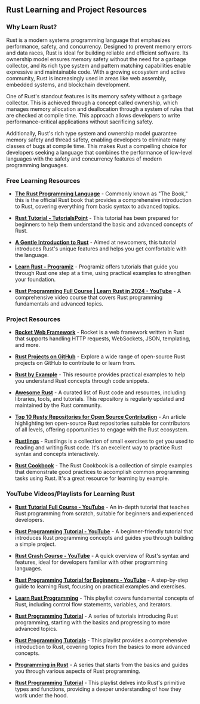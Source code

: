 ## Rust Learning and Project Resources

### Why Learn Rust?

Rust is a modern systems programming language that emphasizes performance, safety, and concurrency. Designed to prevent memory errors and data races, Rust is ideal for building reliable and efficient software. Its ownership model ensures memory safety without the need for a garbage collector, and its rich type system and pattern matching capabilities enable expressive and maintainable code. With a growing ecosystem and active community, Rust is increasingly used in areas like web assembly, embedded systems, and blockchain development. 

One of Rust's standout features is its memory safety without a garbage collector. This is achieved through a concept called ownership, which manages memory allocation and deallocation through a system of rules that are checked at compile time. This approach allows developers to write performance-critical applications without sacrificing safety. 

Additionally, Rust's rich type system and ownership model guarantee memory safety and thread safety, enabling developers to eliminate many classes of bugs at compile time. This makes Rust a compelling choice for developers seeking a language that combines the performance of low-level languages with the safety and concurrency features of modern programming languages.


### Free Learning Resources

- **[The Rust Programming Language](https://doc.rust-lang.org/book/)** - Commonly known as "The Book," this is the official Rust book that provides a comprehensive introduction to Rust, covering everything from basic syntax to advanced topics.

- **[Rust Tutorial - TutorialsPoint](https://www.tutorialspoint.com/rust/index.htm)** - This tutorial has been prepared for beginners to help them understand the basic and advanced concepts of Rust.

- **[A Gentle Introduction to Rust](https://stevedonovan.github.io/rust-gentle-intro/)** - Aimed at newcomers, this tutorial introduces Rust's unique features and helps you get comfortable with the language.

- **[Learn Rust - Programiz](https://www.programiz.com/rust)** - Programiz offers tutorials that guide you through Rust one step at a time, using practical examples to strengthen your foundation.

- **[Rust Programming Full Course | Learn Rust in 2024 - YouTube](https://www.youtube.com/watch?v=rQ_J9WH6CGk)** - A comprehensive video course that covers Rust programming fundamentals and advanced topics.

### Project Resources

- **[Rocket Web Framework](https://rocket.rs/)** - Rocket is a web framework written in Rust that supports handling HTTP requests, WebSockets, JSON, templating, and more.

- **[Rust Projects on GitHub](https://github.com/search?q=language%3ARust&type=repositories)** - Explore a wide range of open-source Rust projects on GitHub to contribute to or learn from.

- **[Rust by Example](https://doc.rust-lang.org/stable/rust-by-example/)** - This resource provides practical examples to help you understand Rust concepts through code snippets.

- **[Awesome Rust](https://github.com/rust-unofficial/awesome-rust)** - A curated list of Rust code and resources, including libraries, tools, and tutorials. This repository is regularly updated and maintained by the Rust community.

- **[Top 10 Rusty Repositories for Open Source Contribution](https://hyperswitch.io/blog/top-10-open-source-rust-repositories)** - An article highlighting ten open-source Rust repositories suitable for contributors of all levels, offering opportunities to engage with the Rust ecosystem.

- **[Rustlings](https://github.com/rust-lang/rustlings)** - Rustlings is a collection of small exercises to get you used to reading and writing Rust code. It's an excellent way to practice Rust syntax and concepts interactively.

- **[Rust Cookbook](https://github.com/rust-lang-nursery/rust-cookbook)** - The Rust Cookbook is a collection of simple examples that demonstrate good practices to accomplish common programming tasks using Rust. It's a great resource for learning by example.

### YouTube Videos/Playlists for Learning Rust

- **[Rust Tutorial Full Course - YouTube](https://www.youtube.com/watch?v=ygL_xcavzQ4)** - An in-depth tutorial that teaches Rust programming from scratch, suitable for beginners and experienced developers.

- **[Rust Programming Tutorial - YouTube](https://www.youtube.com/watch?v=MsocPEZBd-M)** - A beginner-friendly tutorial that introduces Rust programming concepts and guides you through building a simple project.

- **[Rust Crash Course - YouTube](https://www.youtube.com/watch?v=zF34dRivLOw)** - A quick overview of Rust's syntax and features, ideal for developers familiar with other programming languages.

- **[Rust Programming Tutorial for Beginners - YouTube](https://www.youtube.com/watch?v=8M0g0g0g0g0)** - A step-by-step guide to learning Rust, focusing on practical examples and exercises.

- **[Learn Rust Programming](https://www.youtube.com/playlist?list=PLwtLEJr-BkXZ9PmoAlqaFdoj47o61TWrS)** - This playlist covers fundamental concepts of Rust, including control flow statements, variables, and iterators.

- **[Rust Programming Tutorial](https://www.youtube.com/playlist?list=PLDbRgZ0OOEpUkWDGqp91ODn0dk7LPBAUL)** - A series of tutorials introducing Rust programming, starting with the basics and progressing to more advanced topics.

- **[Rust Programming Tutorials](https://www.youtube.com/playlist?list=PLVvjrrRCBy2JSHf9tGxGKJ-bYAN_uDCUL)** - This playlist provides a comprehensive introduction to Rust, covering topics from the basics to more advanced concepts.

- **[Programming in Rust](https://www.youtube.com/playlist?list=PL6oj8ZA5xT3BckwfXZpXFI7FSdeKmIGeB)** - A series that starts from the basics and guides you through various aspects of Rust programming.

- **[Rust Programming Tutorial](https://www.youtube.com/playlist?list=PL5Dc_611BqV10BlttMgtqeUBe8LcgrLtX)** - This playlist delves into Rust's primitive types and functions, providing a deeper understanding of how they work under the hood.
